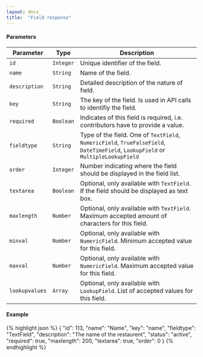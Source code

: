 ```yaml
---
layout: docs
title:  "Field response"
---
```


#### Parameters

Parameter           | Type        | Description
--------------------|-------------|-----------------------------------------------
`id`                | `Integer`   | Unique identifier of the field.
`name`              | `String`    | Name of the field.
`description`       | `String`    | Detailed description of the nature of field.
`key`               | `String`    | The key of the field. Is used in API calls to identifiy the field.
`required`          | `Boolean`   | Indicates of this field is required, i.e. contributors have to provide a value.
`fieldtype`         | `String`    | Type of the field. One of `TextField`, `NumericField`, `TrueFalseField`, `DateTimeField`, `LookupField` or `MultipleLookupField`
`order`             | `Integer`   | Number indicating where the field should be displayed in the field list.
`textarea`          | `Boolean`   | Optional, only available with `TextField`. If the field should be displayed as text box.
`maxlength`            | `Number`    | Optional, only available with `TextField`. Maximum accepted amount of characters for this field.
`minval`            | `Number`    | Optional, only available with `NumericField`. Minimum accepted value for this field.
`maxval`            | `Number`    | Optional, only available with `NumericField`. Maximum accepted value for this field.
`lookupvalues`      | `Array`     | Optional, only available with `LookupField`. List of accepted values for this field.

#### Example

{% highlight json %}
{
    "id": 113,
    "name": "Name",
    "key": "name",
    "fieldtype": "TextField",
    "description": "The name of the restaurent",
    "status": "active",
    "required": true,
    "maxlength": 200,
    "textarea": true,
    "order": 0
}
{% endhighlight %}
